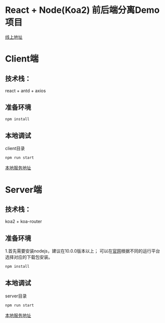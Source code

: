 # React + Node(Koa2) 前后端分离Demo项目
[线上地址](http://101.201.104.126:8081/)

# Client端

## 技术栈：
react + antd + axios

## 准备环境

```bash
npm install
```
## 本地调试

client目录

```bash
npm run start
```
[本地服务地址](http://localhost:3000)

# Server端

## 技术栈：
koa2 + koa-router

## 准备环境

1.首先需要安装nodejs，建议在10.0.0版本以上；
可以在[官网](http://nodejs.cn/download/)根据不同的运行平台选择对应的下载包安装。

```bash
npm install
```
## 本地调试

server目录

```bash
npm run start
```

[本地服务地址](http://localhost:18090)
